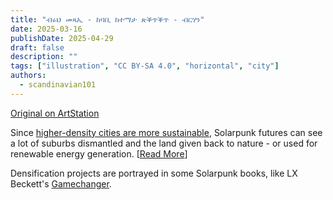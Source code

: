 ```yaml
---
title: "ብሩህ መጻኢ - ከባቢ ከተማታ ጽቕጥቕጥ - ብርሃን"
date: 2025-03-16
publishDate: 2025-04-29
draft: false
description: ""
tags: ["illustration", "CC BY-SA 4.0", "horizontal", "city"]
authors:
  - scandinavian101
---
```


[Original on ArtStation](https://www.artstation.com/artwork/WXzGWJ)

Since [higher-density cities are more sustainable](https://en.wikipedia.org/wiki/Urban_density#Sustainability), Solarpunk futures can see a lot of suburbs dismantled and the land given back to nature - or used for renewable energy generation. [[Read More](https://iopscience.iop.org/article/10.1088/1755-1315/362/1/012106)]

Densification projects are portrayed in some Solarpunk books, like LX Beckett's [Gamechanger](https://www.goodreads.com/book/show/43263243-gamechanger).
